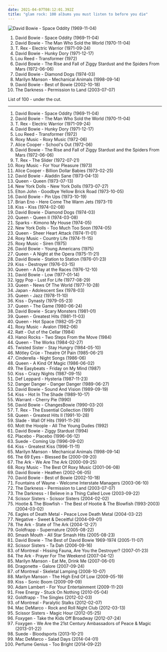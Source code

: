 ```yaml
---
date: 2021-04-07T08:12:01.392Z
title: "glam rock: 100 albums you must listen to before you die"
---
```

![David Bowie - Space Oddity (1969-11-04)](https://img.discogs.com/V_STfB_m_scgM-72C1Ra0r3UL4I=/fit-in/600x594/filters:strip_icc():format(jpeg):mode_rgb():quality(90)/discogs-images/R-465476-1435594411-1443.jpeg.jpg "David Bowie - Space Oddity (1969-11-04)")
<ol class="albums">
<li data-cover="https://img.discogs.com/V_STfB_m_scgM-72C1Ra0r3UL4I=/fit-in/600x594/filters:strip_icc():format(jpeg):mode_rgb():quality(90)/discogs-images/R-465476-1435594411-1443.jpeg.jpg" data-tags="rock, 60s, glam rock" role="button">David Bowie - Space Oddity (1969-11-04)</li>
<li data-cover="https://via.placeholder.com/450" data-tags="glam rock, 70s, rock" role="button">David Bowie - The Man Who Sold the World (1970-11-04)</li>
<li data-cover="http://coverartarchive.org/release/e6981e93-837e-4e7f-9ab0-8ec794df35e8/20620684373-500.jpg" data-tags="glam rock, 70s" role="button">T. Rex - Electric Warrior (1971-09-24)</li>
<li data-cover="http://coverartarchive.org/release/04490fb2-a861-3db8-a8c6-386d8f9da1dc/2776393252-500.jpg" data-tags="glam rock, 70s" role="button">David Bowie - Hunky Dory (1971-12-17)</li>
<li data-cover="https://via.placeholder.com/450" data-tags="70s, rock, glam rock" role="button">Lou Reed - Transformer (1972)</li>
<li data-cover="http://coverartarchive.org/release/da4db8d1-13b2-3d5e-a447-e2ad7733476a/3833715017-500.jpg" data-tags="glam rock" role="button">David Bowie - The Rise and Fall of Ziggy Stardust and the Spiders From Mars (1972-06-06)</li>
<li data-cover="http://coverartarchive.org/release/ac6a3bdd-4d2e-38e8-ba6e-33cecf128b18/14101003831-500.jpg" data-tags="glam rock, 70s" role="button">David Bowie - Diamond Dogs (1974-03)</li>
<li data-cover="http://coverartarchive.org/release/c41a751f-7ad3-3948-8013-92c7663a8bee/5074459506-500.jpg" data-tags="industrial rock, industrial metal, industrial, glam rock" role="button">Marilyn Manson - Mechanical Animals (1998-09-14)</li>
<li data-cover="http://coverartarchive.org/release/3709ee5a-d087-370f-afb4-f730092c7a94/23744459570-500.jpg" data-tags="classic rock, rock" role="button">David Bowie - Best of Bowie (2002-10-18)</li>
<li data-cover="https://img.discogs.com/-pNO1Qw9sSNG69I-wiY2tSYprlU=/fit-in/600x598/filters:strip_icc():format(jpeg):mode_rgb():quality(90)/discogs-images/R-814196-1167785283.jpeg.jpg" data-tags="hard rock, rock" role="button">The Darkness - Permission to Land (2003-07-07)</li>
</ol>
List of 100 - under the cut.
<!-- more -->

_________________

<ol class="albums">
<li data-cover="https://img.discogs.com/V_STfB_m_scgM-72C1Ra0r3UL4I=/fit-in/600x594/filters:strip_icc():format(jpeg):mode_rgb():quality(90)/discogs-images/R-465476-1435594411-1443.jpeg.jpg" data-tags="rock, 60s, glam rock" role="button">
David Bowie - Space Oddity (1969-11-04)
</li>
<li data-cover="https://via.placeholder.com/450" data-tags="glam rock, 70s, rock" role="button">
David Bowie - The Man Who Sold the World (1970-11-04)
</li>
<li data-cover="http://coverartarchive.org/release/e6981e93-837e-4e7f-9ab0-8ec794df35e8/20620684373-500.jpg" data-tags="glam rock, 70s" role="button">
T. Rex - Electric Warrior (1971-09-24)
</li>
<li data-cover="http://coverartarchive.org/release/04490fb2-a861-3db8-a8c6-386d8f9da1dc/2776393252-500.jpg" data-tags="glam rock, 70s" role="button">
David Bowie - Hunky Dory (1971-12-17)
</li>
<li data-cover="https://via.placeholder.com/450" data-tags="70s, rock, glam rock" role="button">
Lou Reed - Transformer (1972)
</li>
<li data-cover="https://img.discogs.com/Otf6_JO4GjZMPbv3IFsC-6_a62g=/fit-in/348x506/filters:strip_icc():format(jpeg):mode_rgb():quality(90)/discogs-images/R-5441040-1396312486-9043.jpeg.jpg" data-tags="70s, glam rock" role="button">
Roxy Music - Roxy Music (1972-06)
</li>
<li data-cover="http://coverartarchive.org/release/e28b9cba-289e-47a8-a8c0-8bf5c0c93f19/3987340872-500.jpg" data-tags="hard rock, classic rock" role="button">
Alice Cooper - School's Out (1972-06)
</li>
<li data-cover="http://coverartarchive.org/release/da4db8d1-13b2-3d5e-a447-e2ad7733476a/3833715017-500.jpg" data-tags="glam rock" role="button">
David Bowie - The Rise and Fall of Ziggy Stardust and the Spiders From Mars (1972-06-06)
</li>
<li data-cover="http://coverartarchive.org/release/819ab350-82fc-451d-ad80-eb2ae07ddeef/6008080435-500.jpg" data-tags="glam rock" role="button">
T. Rex - The Slider (1972-07-21)
</li>
<li data-cover="http://coverartarchive.org/release/6d4932d4-c81a-3438-97f1-fac6e8902712/6802461026-500.jpg" data-tags="glam rock, 70s, art rock" role="button">
Roxy Music - For Your Pleasure (1973)
</li>
<li data-cover="https://via.placeholder.com/450" data-tags="hard rock, classic rock" role="button">
Alice Cooper - Billion Dollar Babies (1973-02-25)
</li>
<li data-cover="https://img.discogs.com/XXPAsaNMYuD9g3MpjBgSG4zeHBY=/fit-in/600x552/filters:strip_icc():format(jpeg):mode_rgb():quality(90)/discogs-images/R-7587206-1447535952-9447.jpeg.jpg" data-tags="glam rock, 70s" role="button">
David Bowie - Aladdin Sane (1973-04-13)
</li>
<li data-cover="http://coverartarchive.org/release/47a61826-8264-46e1-a1ef-e854618195c5/7784208473-500.jpg" data-tags="hard rock, 70s, classic rock, rock" role="button">
Queen - Queen (1973-07-13)
</li>
<li data-cover="http://coverartarchive.org/release/1f6cc992-e572-4f3c-b62a-cb6111383e67/11570630075-500.jpg" data-tags="glam rock, proto-punk" role="button">
New York Dolls - New York Dolls (1973-07-27)
</li>
<li data-cover="http://coverartarchive.org/release/8fd04967-5165-4b76-943d-4f03e53eae4b/2971807601-500.jpg" data-tags="70s, classic rock" role="button">
Elton John - Goodbye Yellow Brick Road (1973-10-05)
</li>
<li data-cover="https://img.discogs.com/j5N5tm6b-Sr4oIIIYLp-pDBcAHI=/fit-in/599x597/filters:strip_icc():format(jpeg):mode_rgb():quality(90)/discogs-images/R-670674-1237574217.jpeg.jpg" data-tags="glam rock, 70s" role="button">
David Bowie - Pin Ups (1973-10-19)
</li>
<li data-cover="http://coverartarchive.org/release/39c0fdbb-730d-4d78-88e3-991adaeabe36/1592123546-500.jpg" data-tags="glam rock, art rock" role="button">
Brian Eno - Here Come The Warm Jets (1973-11)
</li>
<li data-cover="http://coverartarchive.org/release/b4b61d56-be24-4894-ba69-67fb458b4ae4/28228409954-500.jpg" data-tags="hard rock" role="button">
Kiss - Kiss (1974-02-08)
</li>
<li data-cover="http://coverartarchive.org/release/ac6a3bdd-4d2e-38e8-ba6e-33cecf128b18/14101003831-500.jpg" data-tags="glam rock, 70s" role="button">
David Bowie - Diamond Dogs (1974-03)
</li>
<li data-cover="http://coverartarchive.org/release/3cfc0044-8794-4e56-a4a9-9995492d9c30/11411923540-500.jpg" data-tags="classic rock, hard rock, 70s, rock" role="button">
Queen - Queen II (1974-03-08)
</li>
<li data-cover="http://coverartarchive.org/release/d148e3fc-5a54-437a-b7d7-25ecc7c060aa/3621682394-500.jpg" data-tags="glam rock, 70s" role="button">
Sparks - Kimono My House (1974-05)
</li>
<li data-cover="http://coverartarchive.org/release/66a32da1-ce51-4f06-900e-1a1f13b18cef/3978876533-500.jpg" data-tags="glam rock" role="button">
New York Dolls - Too Much Too Soon (1974-05)
</li>
<li data-cover="https://via.placeholder.com/450" data-tags="classic rock, 70s, rock, hard rock" role="button">
Queen - Sheer Heart Attack (1974-11-01)
</li>
<li data-cover="http://coverartarchive.org/release/3fec9754-a836-3ed6-acc3-4333b057684b/5896624158-500.jpg" data-tags="glam rock, 70s" role="button">
Roxy Music - Country Life (1974-11-15)
</li>
<li data-cover="https://img.discogs.com/9ivDdU1RMuE8NdipVBpDpf0bok0=/fit-in/598x593/filters:strip_icc():format(jpeg):mode_rgb():quality(90)/discogs-images/R-7911286-1454884459-7960.jpeg.jpg" data-tags="70s" role="button">
Roxy Music - Siren (1975)
</li>
<li data-cover="http://coverartarchive.org/release/361fc46d-c888-445b-94af-bd0ff8a2e109/4732234980-500.jpg" data-tags="70s, rock" role="button">
David Bowie - Young Americans (1975)
</li>
<li data-cover="https://via.placeholder.com/450" data-tags="classic rock, rock, 70s" role="button">
Queen - A Night at the Opera (1975-11-21)
</li>
<li data-cover="https://via.placeholder.com/450" data-tags="70s, rock" role="button">
David Bowie - Station to Station (1976-01-23)
</li>
<li data-cover="http://coverartarchive.org/release/9f6502ca-e8b0-4793-959f-05fe956be7ca/11444653105-500.jpg" data-tags="hard rock" role="button">
Kiss - Destroyer (1976-03-15)
</li>
<li data-cover="http://coverartarchive.org/release/0b305835-4b56-434d-9913-df94a72b2b8f/9111517208-500.jpg" data-tags="classic rock, rock" role="button">
Queen - A Day at the Races (1976-12-10)
</li>
<li data-cover="http://coverartarchive.org/release/3669ceae-11bf-49ef-b8f2-b5724d24a6f9/1331058877-500.jpg" data-tags="experimental, art rock, 70s" role="button">
David Bowie - Low (1977-01-14)
</li>
<li data-cover="http://coverartarchive.org/release/e2cb1fb9-7117-4dae-9b40-9e5480301b9e/1499761435-500.jpg" data-tags="rock, 70s, punk rock" role="button">
Iggy Pop - Lust For Life (1977-08-29)
</li>
<li data-cover="http://coverartarchive.org/release/7fc19ae9-19e5-46a3-b55d-0cc1dca866ab/28809141953-500.jpg" data-tags="classic rock, rock, hard rock, 70s" role="button">
Queen - News Of The World (1977-10-28)
</li>
<li data-cover="https://img.discogs.com/-KfvCaGV1d1zql0plTQFXL89rXM=/fit-in/600x598/filters:strip_icc():format(jpeg):mode_rgb():quality(90)/discogs-images/R-2091841-1263519075.jpeg.jpg" data-tags="glam rock, post-punk" role="button">
Japan - Adolescent Sex (1978-03)
</li>
<li data-cover="http://coverartarchive.org/release/bba8e66c-cd33-46f6-b507-3ad645cbdce7/4328990620-500.jpg" data-tags="classic rock, rock, hard rock, queen" role="button">
Queen - Jazz (1978-11-10)
</li>
<li data-cover="http://coverartarchive.org/release/20f10584-bc6d-3bf6-a110-e06491275f45/1287473342-500.jpg" data-tags="hard rock" role="button">
Kiss - Dynasty (1979-05-23)
</li>
<li data-cover="https://img.discogs.com/vC_Ab8YbYPrUPisG3AaW6-e3BG4=/fit-in/534x531/filters:strip_icc():format(jpeg):mode_rgb():quality(90)/discogs-images/R-2236962-1431722480-6285.jpeg.jpg" data-tags="rock, classic rock, 80s" role="button">
Queen - The Game (1980-06-24)
</li>
<li data-cover="http://coverartarchive.org/release/70814e13-d7e6-453f-b60e-a347ea238a7c/5169972689-500.jpg" data-tags="new wave" role="button">
David Bowie - Scary Monsters (1981-01)
</li>
<li data-cover="http://coverartarchive.org/release/e510d91f-f1dc-469c-9927-e7f2e31fdbd3/22921745391-500.jpg" data-tags="classic rock, queen" role="button">
Queen - Greatest Hits (1981-11-03)
</li>
<li data-cover="http://coverartarchive.org/release/ac3360be-899a-4133-86df-aa593b339cb8/3741108536-500.jpg" data-tags="rock, 80s" role="button">
Queen - Hot Space (1982-05-21)
</li>
<li data-cover="http://coverartarchive.org/release/090700a7-0ec5-41bb-b970-52e6aa47b755/16567307250-500.jpg" data-tags="80s" role="button">
Roxy Music - Avalon (1982-06)
</li>
<li data-cover="https://img.discogs.com/MMqZp2WZBPdxCzul7S6MKCFyYoo=/fit-in/600x542/filters:strip_icc():format(jpeg):mode_rgb():quality(90)/discogs-images/R-14447510-1574703270-9085.png.jpg" data-tags="glam metal, hard rock" role="button">
Ratt - Out of the Cellar (1984)
</li>
<li data-cover="https://img.discogs.com/r0ak_Yh6xKRBcUUns0L0D4JhhBg=/fit-in/500x500/filters:strip_icc():format(jpeg):mode_rgb():quality(90)/discogs-images/R-2107356-1264386999.jpeg.jpg" data-tags="80s, glam rock, hard rock" role="button">
Hanoi Rocks - Two Steps From the Move (1984)
</li>
<li data-cover="https://img.discogs.com/u07muXXmfaBh79xirAViaMcyyNk=/fit-in/594x587/filters:strip_icc():format(jpeg):mode_rgb():quality(90)/discogs-images/R-498839-1161438657.jpeg.jpg" data-tags="classic rock, rock" role="button">
Queen - The Works (1984-02-27)
</li>
<li data-cover="http://coverartarchive.org/release/01fbfacb-9ef6-4377-85c7-897b57975aa8/5243576660-500.jpg" data-tags="heavy metal, hard rock" role="button">
Twisted Sister - Stay Hungry (1984-05-10)
</li>
<li data-cover="http://coverartarchive.org/release/9fa22883-2046-3258-bb49-f9a102a8dcb0/6021690450-500.jpg" data-tags="glam metal" role="button">
Mötley Crüe - Theatre Of Pain (1985-06-21)
</li>
<li data-cover="http://coverartarchive.org/release/bbecf043-e978-4626-9dfc-e1cbfc53012a/19325894147-500.jpg" data-tags="hard rock" role="button">
Cinderella - Night Songs (1986-06)
</li>
<li data-cover="http://coverartarchive.org/release/e32e471f-f8ae-47f2-bb0a-61347f771d43/4329238973-500.jpg" data-tags="classic rock, rock, 80s" role="button">
Queen - A Kind Of Magic (1986-06-02)
</li>
<li data-cover="https://img.discogs.com/MG4zQYJohrZLveLfzk8f7C0DvGA=/fit-in/600x596/filters:strip_icc():format(jpeg):mode_rgb():quality(90)/discogs-images/R-5891387-1549371617-9485.jpeg.jpg" data-tags="classic rock, 60s, psychedelic, oldies, beat" role="button">
The Easybeats - Friday on My Mind (1987)
</li>
<li data-cover="https://img.discogs.com/JfDrrPTDdS04dLR1uOC9OPCZ0bk=/fit-in/550x538/filters:strip_icc():format(jpeg):mode_rgb():quality(90)/discogs-images/R-5773474-1402468848-3667.jpeg.jpg" data-tags="hard rock" role="button">
Kiss - Crazy Nights (1987-09-15)
</li>
<li data-cover="https://via.placeholder.com/450" data-tags="hard rock" role="button">
Def Leppard - Hysteria (1987-11-23)
</li>
<li data-cover="https://img.discogs.com/dkbqDxhqvsiV_SgBhK9b8xHQTBs=/fit-in/600x600/filters:strip_icc():format(jpeg):mode_rgb():quality(90)/discogs-images/R-3085750-1518194666-6785.jpeg.jpg" data-tags="80s, hard rock, hair metal, glam, glam rock" role="button">
Danger Danger - Danger Danger (1989-06-27)
</li>
<li data-cover="http://coverartarchive.org/release/a6aef477-83a9-42a1-81da-36ddd6d9eb8e/21763670163-500.jpg" data-tags="rock, glam rock" role="button">
David Bowie - Sound And Vision (1989-09-19)
</li>
<li data-cover="http://coverartarchive.org/release/c8db4138-90bf-45a4-963d-d7d812e73f76/10866718227-500.jpg" data-tags="hard rock" role="button">
Kiss - Hot In The Shade (1989-10-17)
</li>
<li data-cover="https://img.discogs.com/0Q-cNH7IexUkkp24TOThxxNc6Z4=/fit-in/600x594/filters:strip_icc():format(jpeg):mode_rgb():quality(90)/discogs-images/R-3793604-1532927158-4479.jpeg.jpg" data-tags="hard rock, hair metal" role="button">
Warrant - Cherry Pie (1990)
</li>
<li data-cover="https://img.discogs.com/V_STfB_m_scgM-72C1Ra0r3UL4I=/fit-in/600x594/filters:strip_icc():format(jpeg):mode_rgb():quality(90)/discogs-images/R-465476-1435594411-1443.jpeg.jpg" data-tags="classic rock, rock" role="button">
David Bowie - ChangesBowie (1990-03-20)
</li>
<li data-cover="https://via.placeholder.com/450" data-tags="glam rock" role="button">
T. Rex - The Essential Collection (1991)
</li>
<li data-cover="http://coverartarchive.org/release/92faa683-a1a5-4198-a55d-af3471f14c94/4160760603-500.jpg" data-tags="queen, classic rock, rock" role="button">
Queen - Greatest Hits II (1991-10-28)
</li>
<li data-cover="https://img.discogs.com/rzuIbHqHm9c5plJ3MdP6W4foiNM=/fit-in/600x603/filters:strip_icc():format(jpeg):mode_rgb():quality(90)/discogs-images/R-2059771-1261626615.jpeg.jpg" data-tags="glam rock, 70s" role="button">
Slade - Wall Of Hits (1991-11-26)
</li>
<li data-cover="http://coverartarchive.org/release/98b7a796-0f0f-4319-8948-f250d14d6bbc/2800476658-500.jpg" data-tags="70s, classic rock, rock" role="button">
Mott the Hoople - All The Young Dudes (1992)
</li>
<li data-cover="http://coverartarchive.org/release/24540263-d929-4cac-ba53-584a90f65fb1/12113877365-500.jpg" data-tags="glam rock" role="button">
David Bowie - Ziggy Stardust (1994)
</li>
<li data-cover="http://coverartarchive.org/release/dfd1efc5-a99d-4560-8141-4a26da18c209/8801167569-500.jpg" data-tags="alternative rock, alternative, rock" role="button">
Placebo - Placebo (1996-06-12)
</li>
<li data-cover="https://img.discogs.com/PJsTNfcs0chZc2eCLJQ_BFWzNCQ=/fit-in/600x521/filters:strip_icc():format(jpeg):mode_rgb():quality(90)/discogs-images/R-13125301-1548508144-6281.jpeg.jpg" data-tags="britpop" role="button">
Suede - Coming Up (1996-09-02)
</li>
<li data-cover="http://coverartarchive.org/release/7566242e-c2f6-46ab-8584-93c7da59d08c/3167170521-500.jpg" data-tags="classic rock, hard rock" role="button">
Kiss - Greatest Kiss (1996-11-11)
</li>
<li data-cover="http://coverartarchive.org/release/c41a751f-7ad3-3948-8013-92c7663a8bee/5074459506-500.jpg" data-tags="industrial rock, industrial metal, industrial, glam rock" role="button">
Marilyn Manson - Mechanical Animals (1998-09-14)
</li>
<li data-cover="https://img.discogs.com/kqRN-zCX6xcbe2idK_IDCANsMXo=/fit-in/600x533/filters:strip_icc():format(jpeg):mode_rgb():quality(90)/discogs-images/R-3822578-1355881869-9489.jpeg.jpg" data-tags="gothic rock" role="button">
The 69 Eyes - Blessed Be (2000-09-20)
</li>
<li data-cover="http://coverartarchive.org/release/9c35f3d0-01fa-472d-a123-a89ac3d3c878/7394881559-500.jpg" data-tags="swedish, indiepop, glam rock" role="button">
The Ark - We Are The Ark (2000-09-25)
</li>
<li data-cover="http://coverartarchive.org/release/30383f9e-8c24-4d31-af81-2899b689ec83/6839107824-500.jpg" data-tags="roxy music" role="button">
Roxy Music - The Best Of Roxy Music (2001-06-08)
</li>
<li data-cover="http://coverartarchive.org/release/24dea465-9a22-49f7-9ee6-0609e96368d5/3939895556-500.jpg" data-tags="rock" role="button">
David Bowie - Heathen (2002-06-05)
</li>
<li data-cover="http://coverartarchive.org/release/3709ee5a-d087-370f-afb4-f730092c7a94/23744459570-500.jpg" data-tags="classic rock, rock" role="button">
David Bowie - Best of Bowie (2002-10-18)
</li>
<li data-cover="http://coverartarchive.org/release/f4810353-6d20-4c08-aa9d-c2b5059ccc8c/20935552675-500.jpg" data-tags="indie" role="button">
Fountains of Wayne - Welcome Interstate Managers (2003-06-10)
</li>
<li data-cover="https://img.discogs.com/-pNO1Qw9sSNG69I-wiY2tSYprlU=/fit-in/600x598/filters:strip_icc():format(jpeg):mode_rgb():quality(90)/discogs-images/R-814196-1167785283.jpeg.jpg" data-tags="hard rock, rock" role="button">
The Darkness - Permission to Land (2003-07-07)
</li>
<li data-cover="http://coverartarchive.org/release/5fd264f0-1188-47fa-bf80-f81cb9c935b9/27945984344-500.jpg" data-tags="glam rock" role="button">
The Darkness - I Believe in a Thing Called Love (2003-09-22)
</li>
<li data-cover="https://img.discogs.com/pEVWcdEdK9fYHUqoRyCIVXH5kwk=/fit-in/500x507/filters:strip_icc():format(jpeg):mode_rgb():quality(90)/discogs-images/R-295955-1105613820.jpg.jpg" data-tags="pop, electronic, dance" role="button">
Scissor Sisters - Scissor Sisters (2004-02-02)
</li>
<li data-cover="http://coverartarchive.org/release/3b9d0b00-f412-4b45-882a-4ed30e2626f4/8023506950-500.jpg" data-tags="hootie" role="button">
Hootie & The Blowfish - The Best of Hootie & The Blowfish (1993-2003) (2004-03-02)
</li>
<li data-cover="http://coverartarchive.org/release/ddf2d79b-2c98-4857-9276-46d1a95cdf1f/1924050449-500.jpg" data-tags="garage rock, rock, stoner rock, alternative rock" role="button">
Eagles of Death Metal - Peace Love Death Metal (2004-03-22)
</li>
<li data-cover="http://coverartarchive.org/release/8fd92ce8-dba4-43ae-8c37-1be8a9dbf0db/7409169038-500.jpg" data-tags="glam rock" role="button">
Negative - Sweet & Deceitful (2004-09-01)
</li>
<li data-cover="http://coverartarchive.org/release/fb9e20a0-882d-4971-8a89-e3bf431e8fe2/7969568316-500.jpg" data-tags="glam rock" role="button">
The Ark - State of The Ark (2004-12-27)
</li>
<li data-cover="https://img.discogs.com/oINYvIAj4nGgB63ZUW-Wwl9rfFY=/fit-in/471x476/filters:strip_icc():format(jpeg):mode_rgb():quality(90)/discogs-images/R-2407288-1282315698.jpeg.jpg" data-tags="electronic" role="button">
Goldfrapp - Supernature (2005-08-22)
</li>
<li data-cover="http://coverartarchive.org/release/90f2861a-56e3-4ea5-8c87-d67fdc9759dc/8307044367-500.jpg" data-tags="classic rock, garage rock" role="button">
Smash Mouth - All Star Smash Hits (2005-08-23)
</li>
<li data-cover="https://img.discogs.com/jOyhah04yl7I6tXvQJI2x5PtcLM=/fit-in/599x594/filters:strip_icc():format(jpeg):mode_rgb():quality(90)/discogs-images/R-1042848-1187370726.jpeg.jpg" data-tags="classic rock, rock, 70s, glam rock, david bowie" role="button">
David Bowie - The Best of David Bowie 1969-1974 (2005-11-07)
</li>
<li data-cover="http://coverartarchive.org/release/d644af71-93e6-4d49-835a-3e13cd681cee/24225700511-500.jpg" data-tags="pop, 00s, alternative, favouritestreamablealbums" role="button">
Scissor Sisters - Ta Dah (2006-09-16)
</li>
<li data-cover="https://via.placeholder.com/450" data-tags="indie pop" role="button">
of Montreal - Hissing Fauna, Are You the Destroyer? (2007-01-23)
</li>
<li data-cover="https://via.placeholder.com/450" data-tags="rock, glam rock, the ark" role="button">
The Ark - Prayer For The Weekend (2007-04-12)
</li>
<li data-cover="https://img.discogs.com/W0CSa9C1T3w-Noz--iomfu9PawU=/fit-in/476x467/filters:strip_icc():format(jpeg):mode_rgb():quality(90)/discogs-images/R-4514401-1372412382-9887.jpeg.jpg" data-tags="industrial rock" role="button">
Marilyn Manson - Eat Me, Drink Me (2007-06-01)
</li>
<li data-cover="https://img.discogs.com/iDYsTPvANTf4VsyKikp0vIPYc4U=/fit-in/600x600/filters:strip_icc():format(jpeg):mode_rgb():quality(90)/discogs-images/R-1430746-1390012650-8402.jpeg.jpg" data-tags="pop, electropop, synthpop, 00s" role="button">
Dragonette - Galore (2007-09-24)
</li>
<li data-cover="https://via.placeholder.com/450" data-tags="indie pop" role="button">
of Montreal - Skeletal Lamping (2008-10-07)
</li>
<li data-cover="http://coverartarchive.org/release/a4659f71-2c62-4aa4-813a-b9e2924d8a50/2554039402-500.jpg" data-tags="industrial rock, alternative rock" role="button">
Marilyn Manson - The High End Of Low (2009-05-19)
</li>
<li data-cover="http://coverartarchive.org/release/c71b28a2-d8fb-4900-a5fd-81573fde7872/10315463887-500.jpg" data-tags="hard rock" role="button">
Kiss - Sonic Boom (2009-09-09)
</li>
<li data-cover="http://coverartarchive.org/release/86da059c-2af3-43f4-897e-d3f7fa3f5a75/2333307730-500.jpg" data-tags="pop" role="button">
Adam Lambert - For Your Entertainment (2009-11-20)
</li>
<li data-cover="http://coverartarchive.org/release/7e9abe81-ca3e-4710-adb7-7dabfb7afef1/16703206620-500.jpg" data-tags="indie rock, glam rock, dfa, albums to buy, listen once" role="button">
Free Energy - Stuck On Nothing (2010-05-04)
</li>
<li data-cover="https://img.discogs.com/lhXM99XSk5_uBW_B3SBU3hpTprw=/fit-in/491x500/filters:strip_icc():format(jpeg):mode_rgb():quality(90)/discogs-images/R-3300050-1324799991.jpeg.jpg" data-tags="synthpop, glam rock, electronic, folktronica" role="button">
Goldfrapp - The Singles (2012-02-03)
</li>
<li data-cover="http://coverartarchive.org/release/22ace75c-a4a9-4893-bacc-082731288175/4110540965-500.jpg" data-tags="neo-psychedelia" role="button">
of Montreal - Paralytic Stalks (2012-02-07)
</li>
<li data-cover="http://coverartarchive.org/release/a47b5ae4-6ff9-49d4-b480-347908458b78/26935470480-500.jpg" data-tags="indie rock" role="button">
Mac DeMarco - Rock and Roll Night Club (2012-03-13)
</li>
<li data-cover="http://coverartarchive.org/release/ed4ef585-6abe-4a3e-a4d3-6206589b3633/28652812232-500.jpg" data-tags="pop" role="button">
Scissor Sisters - Magic Hour (2012-05-25)
</li>
<li data-cover="http://coverartarchive.org/release/de455552-bb61-4b73-84d2-b3443c0a6f00/3845185826-500.jpg" data-tags="psychedelic pop, glam rock" role="button">
Foxygen - Take the Kids Off Broadway (2012-07-24)
</li>
<li data-cover="http://coverartarchive.org/release/fed15943-7a2f-4145-b927-d54bfdbb47a3/3077819531-500.jpg" data-tags="indie pop" role="button">
Foxygen - We Are the 21st Century Ambassadors of Peace & Magic (2013-01-22)
</li>
<li data-cover="http://coverartarchive.org/release/7cdac008-aaa2-4741-98ad-e4089dff00b2/6644098737-500.jpg" data-tags="britpop, glam rock" role="button">
Suede - Bloodsports (2013-10-21)
</li>
<li data-cover="http://coverartarchive.org/release/7e535de9-a3b3-423e-8edf-c200e8713c77/7135267762-500.jpg" data-tags="indie rock, jangle pop, indie" role="button">
Mac DeMarco - Salad Days (2014-04-01)
</li>
<li data-cover="http://coverartarchive.org/release/b152df81-9311-4f9e-9eb6-659ade6a8c06/8512126596-500.jpg" data-tags="ambient, experimental, chamber pop, art pop" role="button">
Perfume Genius - Too Bright (2014-09-22)
</li>
</ol>